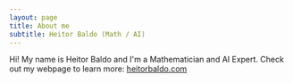 ```yaml
---
layout: page
title: About me
subtitle: Heitor Baldo (Math / AI)
---
```


Hi! My name is Heitor Baldo and I'm a Mathematician and AI Expert. Check out my webpage to learn more: [heitorbaldo.com](http://www.heitorbaldo.com)

